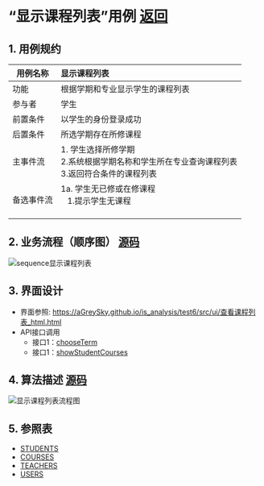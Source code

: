 # “显示课程列表”用例 [返回](../../README.md)

## 1. 用例规约

|用例名称|显示课程列表|
|-------|:-------------|
|功能|根据学期和专业显示学生的课程列表|
|参与者|学生|
|前置条件| 以学生的身份登录成功|
|后置条件|所选学期存在所修课程|
|主事件流| 1. 学生选择所修学期<br/>2.系统根据学期名称和学生所在专业查询课程列表<br/>3.返回符合条件的课程列表 |
|备选事件流|1a. 学生无已修或在修课程 <br/>&nbsp;&nbsp; 1.提示学生无课程 <br/> &nbsp;&nbsp;|

## 2. 业务流程（顺序图） [源码](../顺序图/显示课程列表.wsd)
![sequence显示课程列表](../images/顺序图/显示课程列表.png) 


## 3. 界面设计
- 界面参照: https://aGreySky.github.io/is_analysis/test6/src/ui/查看课程列表_html.html
- API接口调用
    - 接口1：[chooseTerm](../接口/getTerms.md)
    - 接口1：[showStudentCourses](../接口/getCourses.md)


## 4. 算法描述 [源码](../流程图/显示课程列表流程图.wsd)
![显示课程列表流程图](../images/流程图/显示课程列表流程图.png)
    
## 5. 参照表

- [STUDENTS](../数据库设计/数据库设计.md/#STUDENTS)
- [COURSES](../数据库设计/数据库设计.md/#COURSES)
- [TEACHERS](../数据库设计/数据库设计.md/#TEACHERS)
- [USERS](../数据库设计/数据库设计.md/#USERS)